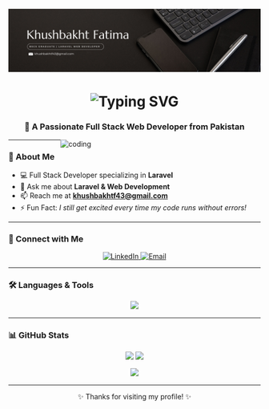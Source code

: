 <!-- Banner -->
![logo](https://github.com/Khushbakht2416/Khushbakht2416/blob/main/GitHub%20Banner.png)

<!-- Typing Animation -->
<h1 align="center">
  <img src="https://readme-typing-svg.herokuapp.com?font=Fira+Code&size=28&pause=1000&color=C0C0C0&background=000000&center=true&vCenter=true&width=650&lines=Hi+%F0%9F%91%8B%2C+I'm+Khushbakht+Fatima;Full+Stack+Web+Developer+%F0%9F%92%BB;Laravel++Flutter++JavaScript++PHP;Crafting+Beautiful+%26+Scalable+Websites" alt="Typing SVG" />
</h1>

<!-- About Me -->
<h3 align="center">🚀 A Passionate Full Stack Web Developer from Pakistan</h3>

<img align="right" alt="coding" width="400" src="https://media3.giphy.com/media/v1.Y2lkPTc5MGI3NjExamRwNHFocWh4dHNyODhndzFwdnkxNTRpcmtncHV2bGY5ODFzc3BxcyZlcD12MV9pbnRlcm5hbF9naWZfYnlfaWQmY3Q9Zw/Ho8klqe5oPLa8g6BNe/giphy.gif">

---

### 🌟 About Me
- 💻 Full Stack Developer specializing in **Laravel**  
- 💬 Ask me about **Laravel & Web Development**  
- 📫 Reach me at **khushbakhtf43@gmail.com**  
- ⚡ Fun Fact: *I still get excited every time my code runs without errors!*  

---

### 🤝 Connect with Me
<p align="center">
  <a href="https://linkedin.com/in/khushbakht fatima" target="blank">
    <img src="https://img.shields.io/badge/LinkedIn-%230077B5.svg?logo=linkedin&logoColor=white" alt="LinkedIn" />
  </a>
  <a href="mailto:khushbakhtf43@gmail.com">
    <img src="https://img.shields.io/badge/Email-D14836?logo=gmail&logoColor=white" alt="Email" />
  </a>
</p>

---

### 🛠️ Languages & Tools
<p align="center">
  <img src="https://skillicons.dev/icons?i=html,css,js,php,laravel,java,cpp,mysql,flutter,dart,bootstrap,tailwind,figma,sass" />
</p>

---

### 📊 GitHub Stats
<p align="center">
  <img src="https://github-readme-stats.vercel.app/api?username=Khushbakht2416&show_icons=true&theme=radical" height="180" />
  <img src="https://github-readme-stats.vercel.app/api/top-langs?username=Khushbakht2416&layout=compact&theme=radical" height="180" />
</p>

<p align="center">
  <img src="https://streak-stats.demolab.com?user=Khushbakht2416&theme=radical&hide_border=true" height="200" />
</p>

---
<p align="center">✨ Thanks for visiting my profile! ✨</p>
